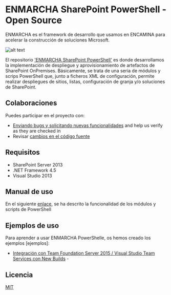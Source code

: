 # ENMARCHA SharePoint PowerShell - Open Source

ENMARCHA es el framework de desarrollo que usamos en ENCAMINA para acelerar la construcción de soluciones Microsoft. 

![alt text](https://encaminastorage.blob.core.windows.net/images/enmarcha-270.png "Logo Enmarcha")

El repositorio ['ENMARCHA SharePoint PowerShell'](https://github.com/encamina/enmarcha-sharepoint-powershell) es donde desarrollamos la implementación de despliegue y aprovisionamiento de artefactos de SharePoint OnPremises. 
Básicamente, se trata de una seria de módulos y scrips PowerShell que, junto a ficheros XML de configuración, permite realizar despliegues de sitios, listas, configuración de granja y/o soluciones de SharePoint. 

## Colaboraciones
Puedes participar en el proyecto con:

* [Enviando bugs y solicitando nuevas funcionalidades](https://github.com/encamina/enmarcha-sharepoint-powershell/issues) and help us verify as they are checked in
* Revisar [cambios en el código fuente](https://github.com/encamina/enmarcha-sharepoint-powershell/pulls)

## Requisitos
* SharePoint Server 2013
* .NET Framework 4.5
* Visual Studio 2013

## Manual de uso
En el siguiente [enlace](https://github.com/Encamina/Enmarcha-SharePoint-PowerShell/blob/master/manual.md), se ha descrito la funcionalidad de los módulos y scripts de PowerShell

## Ejemplos de uso
Para aprender a usar ENMARCHA PowerShelle, os hemos creado los ejemplos [ejemplos]:

* [Integración con Team Foundation Server 2015 / Visual Studio Team Services con New Builds](https://github.com/Encamina/Enmarcha-SharePoint-PowerShell/integraciontfs.md) -

## Licencia
[MIT](LICENSE.txt)
